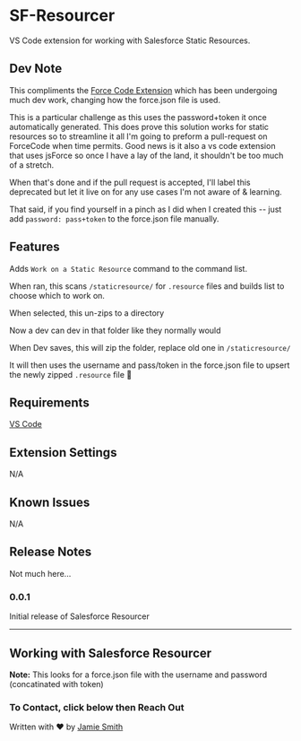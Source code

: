# SF-Resourcer 

VS Code extension for working with Salesforce Static Resources.

## Dev Note 

This compliments the [Force Code Extension](https://github.com/celador/ForceCode/) which has been undergoing much dev work, changing how the force.json file is used.

This is a particular challenge as this uses the password+token it once automatically generated. This does prove this solution works for static resources so to streamline it all I'm going to preform a pull-request on ForceCode when time permits. Good news is it also a vs code extension that uses jsForce so once I have a lay of the land, it shouldn't be too much of a stretch.

When that's done and if the pull request is accepted, I'll label this deprecated but let it live on for any use cases I'm not aware of & learning.

That said, if you find yourself in a pinch as I did when I created this -- just add `password: pass+token` to the force.json file manually.

## Features

Adds `Work on a Static Resource` command to the command list.

When ran, this scans `/staticresource/` for `.resource` files and builds list to choose which to work on.

When selected, this un-zips to a directory

Now a dev can dev in that folder like they normally would 

When Dev saves, this will zip the folder, replace old one in `/staticresource/`

It will then uses the username and pass/token in the force.json file to upsert the newly zipped `.resource` file 🤯

## Requirements

[VS Code](https://github.com/Microsoft/vscode)

## Extension Settings

N/A

## Known Issues

N/A

## Release Notes

Not much here...

### 0.0.1

Initial release of Salesforce Resourcer

-----------------------------------------------------------------------------------------------------------

## Working with Salesforce Resourcer

**Note:** This looks for a force.json file with the username and password (concatinated with token)

### To Contact, click below then Reach Out

Written with ♥️ by [Jamie Smith](https://jamiesmiths.com)